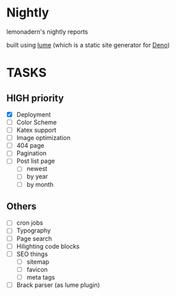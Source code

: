 # Nightly

lemonadern's nightly reports

built using [lume](https://lume.land/) (which is a static site generator for
[Deno](https://github.com/denoland/deno))

# TASKS

## HIGH priority

- [x] Deployment
- [ ] Color Scheme
- [ ] Katex support
- [ ] Image optimization
- [ ] 404 page
- [ ] Pagination
- [ ] Post list page
  - [ ] newest
  - [ ] by year
  - [ ] by month

## Others

- [ ] cron jobs
- [ ] Typography
- [ ] Page search
- [ ] Hilighting code blocks
- [ ] SEO things
  - [ ] sitemap
  - [ ] favicon
  - [ ] meta tags
- [ ] Brack parser (as lume plugin)
